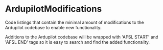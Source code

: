 # ArdupilotModifications
Code listings that contain the minimal amount of modifications to the Ardupilot codebase to enable new functionality.

Additions to the Ardupilot codebase will be wrapped with 'AFSL START' and 'AFSL END' tags so it is easy to search and find the added functionality.